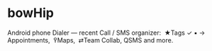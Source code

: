 # bowHip
Android phone Dialer — recent Call / SMS organizer:  ★Tags ✓ ▪ →  Appointments,  ߉Maps,  ⇄Team Collab, QSMS and more.
